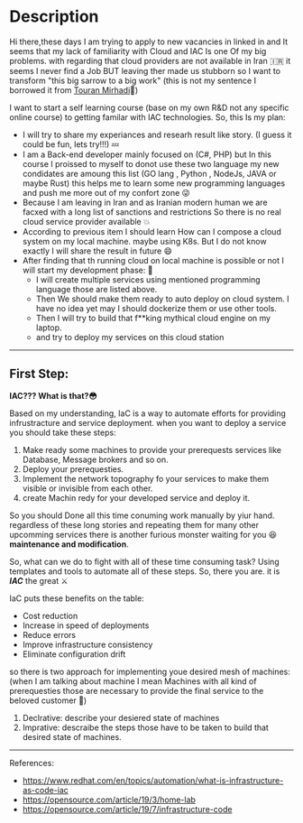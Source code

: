 # Description
Hi there,these days I am trying to apply to new vacancies in linked in and It seems that my lack of familiarity with Cloud and IAC Is one Of my big problems. with regarding that cloud providers are not available in Iran 🇮🇷
it seems I never find a Job BUT leaving ther made us stubborn so I want to transform "this big sarrow to a big work" (this is not my sentence I borrowed it from [Touran Mirhadi](https://en.wikipedia.org/wiki/Touran_Mirhadi)🌹)

I want to start a self learning course (base on my own R&D not any specific online course) to getting familar with IAC technologies. So, this Is my plan:
- I will try to share my experiances and researh result like story. (I guess it could be fun, lets try!!!) 💤
- I am a Back-end developer  mainly focused on (C#, PHP) but In this course I proissed to myself to donot use these two language my new condidates are amoung this
 list (GO lang , Python , NodeJs, JAVA or maybe Rust) this helps me to learn some new programming languages and push me more out of my confort zone 😜
- Because I am leaving in Iran and as Iranian modern human we are facxed with a long list of sanctions and restrictions So there is no real cloud service provider available 💥
- According to previous item I should learn How can I compose a cloud system on my local machine. maybe using K8s. But I do not know exactly I will share the result in future 😄
- After finding that th running cloud on local machine is possible or not I will start my development phase: 🎉
    - I will create multiple services using mentioned programming language those are listed above.
    - Then We should make them ready to auto deploy on cloud system. I have no idea yet may I should dockerize them or use other tools.
    - Then I will try to build that f**king mythical cloud engine on my laptop. 
    - and try to deploy my services on this cloud station

-----
## First Step:
**IAC??? What is that?😳**

Based on my understanding, IaC is a way to automate efforts for providing infrustracture and service deployment. when you want to deploy a service you should take these steps:

1. Make ready some machines to provide your prerequests services like Database, Message brokers and so on.
2. Deploy your prerequesties. 
3. Implement the network topography fo your services to make them visible or invisible from each other.
4. create Machin redy for your developed service and deploy it. 

So you should Done all this time conuming work manually by yiur hand. regardless of these long stories and repeating them for many other upcomming services 
there is another furious monster waiting for you 😆 **maintenance and modification**.

So, what can we do to fight with all of these time consuming task? 
Using templates and tools to automate all of these steps. So, there you are. it is ***IAC*** the great ⚔️

IaC puts these benefits on the table: 
- Cost reduction
- Increase in speed of deployments
- Reduce errors 
- Improve infrastructure consistency
- Eliminate configuration drift
  
so there is two approach for implementing youe desired mesh of machines: (when I am talking about machine I mean Machines with all kind of prerequesties those are necessary to provide the final service to the beloved customer 🤗)
1. Declrative: describe your desiered state of machines
2. Imprative: descraibe the steps those have to be taken to build that desired state of machines. 


-----
References:
- https://www.redhat.com/en/topics/automation/what-is-infrastructure-as-code-iac
- https://opensource.com/article/19/3/home-lab
- https://opensource.com/article/19/7/infrastructure-code

